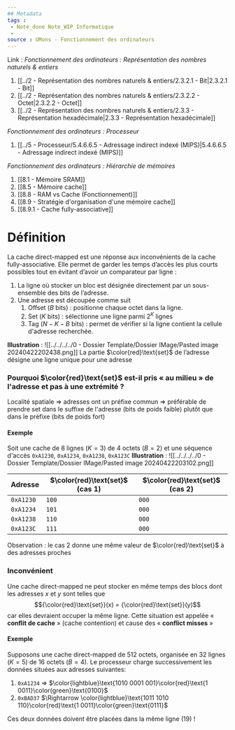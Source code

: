 ```yaml
---
## Metadata
tags : 
 - Note_done Note_WIP Informatique
 - 
source : UMons - Fonctionnement des ordinateurs
---
```


Link :
_Fonctionnement des ordinateurs : Représentation des nombres naturels & entiers_
1. [[../2 - Représentation des nombres naturels & entiers/2.3.2.1 - Bit|2.3.2.1 - Bit]]
2. [[../2 - Représentation des nombres naturels & entiers/2.3.2.2 - Octet|2.3.2.2 - Octet]]
3. [[../2 - Représentation des nombres naturels & entiers/2.3.3 - Représentation hexadécimale|2.3.3 - Représentation hexadécimale]]

_Fonctionnement des ordinateurs : Processeur_
1. [[../5 - Processeur/5.4.6.6.5 - Adressage indirect indexé (MIPS)|5.4.6.6.5 - Adressage indirect indexé (MIPS)]]

_Fonctionnement des ordinateurs : Hiérarchie de mémoires_
1. [[8.1 - Mémoire SRAM]]
2. [[8.5 - Mémoire cache]]
3. [[8.8 - RAM vs Cache (Fonctionnement)]]
4. [[8.9 - Stratégie d'organisation d'une mémoire cache]]
5. [[8.9.1 - Cache fully-associative]]

# Définition
La cache direct-mapped est une réponse aux inconvénients de la cache fully-associative. Elle permet de garder les temps d’accès les plus courts possibles tout en évitant d’avoir un comparateur par ligne :
1. La ligne où stocker un bloc est désignée directement par un sous-ensemble des bits de l’adresse. 
2. Une adresse est découpée comme suit 
	1. Offset ($B$ bits) : positionne chaque octet dans la ligne. 
	2. Set ($K$ bits) : sélectionne une ligne parmi $2^K$ lignes 
	3. Tag ($N-K-B$ bits) : permet de vérifier si la ligne contient la cellule d'adresse recherchée.

**Illustration** : ![[../../../../0 - Dossier Template/Dossier IMage/Pasted image 20240422202438.png]]
La partie $\color{red}\text{set}$ de l’adresse désigne une ligne unique pour une adresse
### Pourquoi $\color{red}\text{set}$ est-il pris « au milieu » de l'adresse et pas à une extrémité ?
Localité spatiale ⇒ adresses ont un préfixe commun ⇒ préférable de prendre set dans le suffixe de l'adresse (bits de poids faible) plutôt que dans le préfixe (bits de poids fort)
#### Exemple
Soit une cache de 8 lignes ($K=3$) de 4 octets ($B=2$) et une séquence d'accès `0xA1230`, `0xA1234`, `0xA1238`, `0xA123C`
**Illustration** : ![[../../../../0 - Dossier Template/Dossier IMage/Pasted image 20240422203102.png]]

| Adresse   | $\color{red}\text{set}$ (cas 1) | $\color{red}\text{set}$ (cas 2) |
| --------- | ------------------------------- | ------------------------------- |
| `0xA1230` | `100`                           | `000`                           |
| `0xA1234` | `101`                           | `000`                           |
| `0xA1238` | `110`                           | `000`                           |
| `0xA123C` | `111`                           | `000`                           |
Observation : le cas 2 donne une même valeur de $\color{red}\text{set}$ à des adresses proches
### Inconvénient
Une cache direct-mapped ne peut stocker en même temps des blocs dont les adresses $x$ et $y$ sont telles que $${\color{red}\text{set}}(x) = {\color{red}\text{set}}(y)$$ car elles devraient occuper la même ligne. Cette situation est appelée « **conflit de cache** » (cache contention) et cause des « **conflict misses** »
#### Exemple
Supposons une cache direct-mapped de 512 octets, organisée en 32 lignes ($K=5$) de 16 octets ($B=4$). Le processeur charge successivement les données situées aux adresses suivantes:
1. `0xA1234` $\Rightarrow$ $\color{lightblue}\text{1010 0001 001}\color{red}\text{1 0011}\color{green}\text{0100}$ 
2. `0xBAD37` $\Rightarrow \color{lightblue}\text{1011 1010 110}\color{red}\text{1 0011}\color{green}\text{0111}$ 

Ces deux données doivent être placées dans la même ligne (19) !
